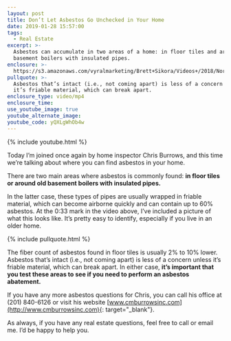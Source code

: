 ```yaml
---
layout: post
title: Don’t Let Asbestos Go Unchecked in Your Home
date: 2019-01-28 15:57:00
tags:
  - Real Estate
excerpt: >-
  Asbestos can accumulate in two areas of a home: in floor tiles and around old
  basement boilers with insulated pipes.
enclosure: >-
  https://s3.amazonaws.com/vyralmarketing/Brett+Sikora/Videos+/2018/North+Jersey+Real+Estate-+Important+Safety+Tips+Regarding+Asbestos.mp4
pullquote: >-
  Asbestos that’s intact (i.e., not coming apart) is less of a concern unless
  it’s friable material, which can break apart.
enclosure_type: video/mp4
enclosure_time:
use_youtube_image: true
youtube_alternate_image:
youtube_code: yQXLgWhOb4w
---
```


{% include youtube.html %}

Today I’m joined once again by home inspector Chris Burrows, and this time we’re talking about where you can find asbestos in your home.

There are two main areas where asbestos is commonly found: **in floor tiles or around old basement boilers with insulated pipes.**

In the latter case, these types of pipes are usually wrapped in friable material, which can become airborne quickly and can contain up to 60% asbestos. At the 0:33 mark in the video above, I’ve included a picture of what this looks like. It’s pretty easy to identify, especially if you live in an older home.

{% include pullquote.html %}

The fiber count of asbestos found in floor tiles is usually 2% to 10% lower. Asbestos that’s intact (i.e., not coming apart) is less of a concern unless it’s friable material, which can break apart. In either case, **it’s important that you test these areas to see if you need to perform an asbestos abatement.**

If you have any more asbestos questions for Chris, you can call his office at (201) 840-6126 or visit his website [www.cmburrowsinc.com](http://www.cmburrowsinc.com){: target="_blank"}.

As always, if you have any real estate questions, feel free to call or email me. I’d be happy to help you.